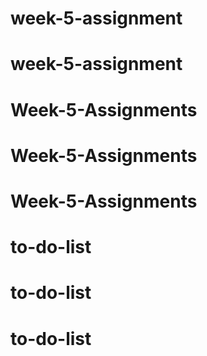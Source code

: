 # week-5-assignment
# week-5-assignment
# Week-5-Assignments
# Week-5-Assignments
# Week-5-Assignments
# to-do-list
# to-do-list
# to-do-list
